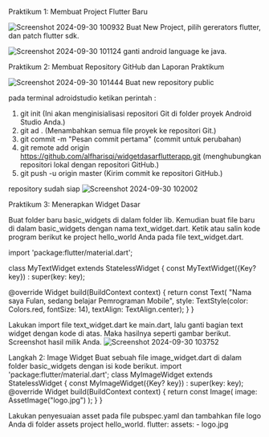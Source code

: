 Praktikum 1: Membuat Project Flutter Baru

![Screenshot 2024-09-30 100932](https://github.com/user-attachments/assets/a7aad9d9-b39e-4269-9c22-1cb6cae8adc4)
Buat New Project, pilih gererators flutter, dan patch flutter sdk.

![Screenshot 2024-09-30 101124](https://github.com/user-attachments/assets/8986e34e-a470-4c6e-9637-140c5f6b6fe4)
ganti android language ke java.

Praktikum 2: Membuat Repository GitHub dan Laporan Praktikum

![Screenshot 2024-09-30 101444](https://github.com/user-attachments/assets/ddc9310d-636a-437a-968c-a9f7d2680927)
Buat new repository public

pada terminal adroidstudio ketikan perintah :
1. git init (Ini akan menginisialisasi repositori Git di folder proyek Android Studio Anda.)
2. git ad . (Menambahkan semua file proyek ke repositori Git.)
3. git commit -m "Pesan commit pertama" (commit untuk perubahan)
4. git remote add origin https://github.com/alfharisqi/widgetdasarflutterapp.git (menghubungkan repositori lokal dengan repositori GitHub.)
5. git push -u origin master (Kirim commit ke repositori GitHub.)

repository sudah siap
![Screenshot 2024-09-30 102002](https://github.com/user-attachments/assets/8c8c61be-54e8-4971-9dc3-49a07efb4330)

Praktikum 3: Menerapkan Widget Dasar

Buat folder baru basic_widgets di dalam folder lib. Kemudian buat file baru di dalam basic_widgets dengan nama text_widget.dart. Ketik atau salin kode program berikut ke project hello_world Anda pada file text_widget.dart.

import 'package:flutter/material.dart';

class MyTextWidget extends StatelessWidget {
  const MyTextWidget({Key? key}) : super(key: key);

  @override
  Widget build(BuildContext context) {
    return const Text(
      "Nama saya Fulan, sedang belajar Pemrograman Mobile",
      style: TextStyle(color: Colors.red, fontSize: 14),
      textAlign: TextAlign.center);
  }
}

Lakukan import file text_widget.dart ke main.dart, lalu ganti bagian text widget dengan kode di atas. Maka hasilnya seperti gambar berikut. Screenshot hasil milik Anda.
![Screenshot 2024-09-30 103752](https://github.com/user-attachments/assets/e27fb641-43cd-4fb8-8a73-0101264709c2)

Langkah 2: Image Widget
Buat sebuah file image_widget.dart di dalam folder basic_widgets dengan isi kode berikut.
import 'package:flutter/material.dart';
class MyImageWidget extends StatelessWidget {
  const MyImageWidget({Key? key}) : super(key: key);
  @override
  Widget build(BuildContext context) {
    return const Image(
      image: AssetImage("logo.jpg")
    );
  }
}

Lakukan penyesuaian asset pada file pubspec.yaml dan tambahkan file logo Anda di folder assets project hello_world.
flutter:
  assets:
     - logo.jpg
